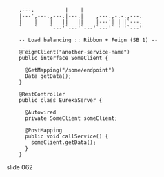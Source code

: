         
        ,---.          |    |
        |---',---.,---.|---.|    ,---.,-.-.,---.
        |    |    |   ||   ||    |---'| | |`---.
        `    `    `---'`---'`---'`---'` ' '`---'

        -- Load balancing :: Ribbon + Feign (SB 1) --

        @FeignClient("another-service-name")
        public interface SomeClient {

          @GetMapping("/some/endpoint")
          Data getData();
        }

        @RestController
        public class EurekaServer {

          @Autowired
          private SomeClient someClient;

          @PostMapping
          public void callService() {
            someClient.getData();
          }
        }
















































































slide 062
